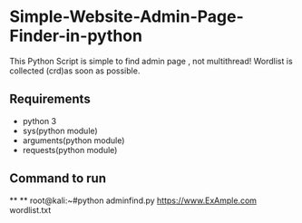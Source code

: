 # Simple-Website-Admin-Page-Finder-in-python
This Python Script is simple to find admin page , not multithread!
Wordlist is collected (crd)as soon as possible.

## Requirements
* python 3
* sys(python module)
* arguments(python module)
* requests(python module)
 
## Command to run
** ** root@kali:~#python adminfind.py https://www.ExAmple.com wordlist.txt
